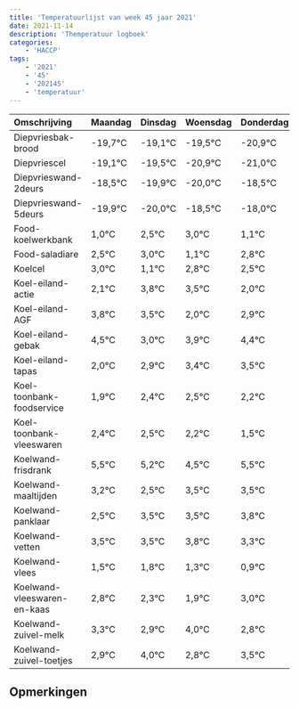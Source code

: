 ```yaml
---
title: 'Temperatuurlijst van week 45 jaar 2021'
date: 2021-11-14
description: 'Themperatuur logboek'
categories:
    - 'HACCP'
tags:
    - '2021'
    - '45'
    - '202145'
    - 'temperatuur'
---
```

|Omschrijving|Maandag|Dinsdag|Woensdag|Donderdag|Vrijdag|Zaterdag|Zondag|
|:---|:---|:---|:---|:---|:---|:---|:---|
|Diepvriesbak-brood|-19,7°C|-19,1°C|-19,5°C|-20,9°C|-21,0°C|-19,5°C|-19,0°C|
|Diepvriescel|-19,1°C|-19,5°C|-20,9°C|-21,0°C|-19,5°C|-19,0°C|-20,9°C|
|Diepvrieswand-2deurs|-18,5°C|-19,9°C|-20,0°C|-18,5°C|-18,0°C|-19,9°C|-18,2°C|
|Diepvrieswand-5deurs|-19,9°C|-20,0°C|-18,5°C|-18,0°C|-19,9°C|-18,2°C|-18,5°C|
|Food-koelwerkbank|1,0°C|2,5°C|3,0°C|1,1°C|2,8°C|2,5°C|1,0°C|
|Food-saladiare|2,5°C|3,0°C|1,1°C|2,8°C|2,5°C|1,0°C|1,9°C|
|Koelcel|3,0°C|1,1°C|2,8°C|2,5°C|1,0°C|1,9°C|2,4°C|
|Koel-eiland-actie|2,1°C|3,8°C|3,5°C|2,0°C|2,9°C|3,4°C|3,5°C|
|Koel-eiland-AGF|3,8°C|3,5°C|2,0°C|2,9°C|3,4°C|3,5°C|3,2°C|
|Koel-eiland-gebak|4,5°C|3,0°C|3,9°C|4,4°C|4,5°C|4,2°C|3,5°C|
|Koel-eiland-tapas|2,0°C|2,9°C|3,4°C|3,5°C|3,2°C|2,5°C|3,5°C|
|Koel-toonbank-foodservice|1,9°C|2,4°C|2,5°C|2,2°C|1,5°C|2,5°C|2,5°C|
|Koel-toonbank-vleeswaren|2,4°C|2,5°C|2,2°C|1,5°C|2,5°C|2,5°C|2,8°C|
|Koelwand-frisdrank|5,5°C|5,2°C|4,5°C|5,5°C|5,5°C|5,8°C|5,3°C|
|Koelwand-maaltijden|3,2°C|2,5°C|3,5°C|3,5°C|3,8°C|3,3°C|2,9°C|
|Koelwand-panklaar|2,5°C|3,5°C|3,5°C|3,8°C|3,3°C|2,9°C|4,0°C|
|Koelwand-vetten|3,5°C|3,5°C|3,8°C|3,3°C|2,9°C|4,0°C|2,8°C|
|Koelwand-vlees|1,5°C|1,8°C|1,3°C|0,9°C|2,0°C|0,8°C|1,5°C|
|Koelwand-vleeswaren-en-kaas|2,8°C|2,3°C|1,9°C|3,0°C|1,8°C|2,5°C|3,0°C|
|Koelwand-zuivel-melk|3,3°C|2,9°C|4,0°C|2,8°C|3,5°C|4,0°C|2,0°C|
|Koelwand-zuivel-toetjes|2,9°C|4,0°C|2,8°C|3,5°C|4,0°C|2,0°C|2,0°C|

## Opmerkingen


